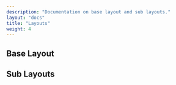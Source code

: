 ```yaml
---
description: "Documentation on base layout and sub layouts."
layout: "docs"
title: "Layouts"
weight: 4
---
```


<article id="article1">

## Base Layout

</article>

<article id="article2">

## Sub Layouts

</article>
